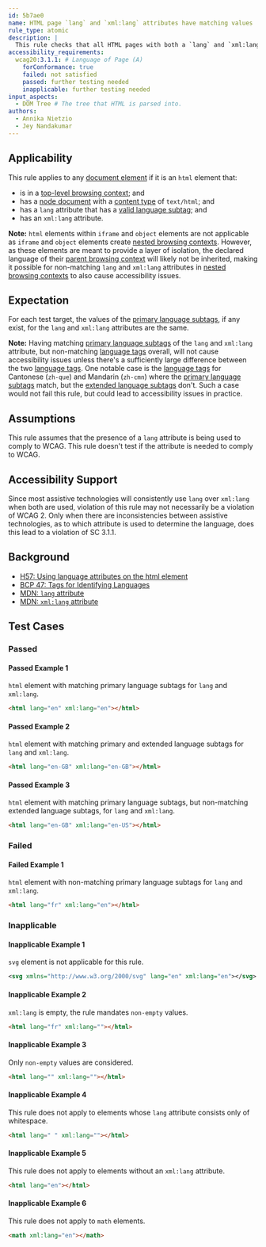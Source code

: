 ```yaml
---
id: 5b7ae0
name: HTML page `lang` and `xml:lang` attributes have matching values
rule_type: atomic
description: |
  This rule checks that all HTML pages with both a `lang` and `xml:lang` attributes on the root element, have the same primary language subtag.
accessibility_requirements:
  wcag20:3.1.1: # Language of Page (A)
    forConformance: true
    failed: not satisfied
    passed: further testing needed
    inapplicable: further testing needed
input_aspects:
  - DOM Tree # The tree that HTML is parsed into.
authors:
  - Annika Nietzio
  - Jey Nandakumar
---
```


## Applicability

This rule applies to any [document element](https://dom.spec.whatwg.org/#document-element) if it is an `html` element that:

- is in a [top-level browsing context](https://html.spec.whatwg.org/#top-level-browsing-context); and
- has a [node document](https://dom.spec.whatwg.org/#concept-node-document) with a [content type](https://dom.spec.whatwg.org/#concept-document-content-type) of `text/html`; and
- has a `lang` attribute that has a [valid language subtag](#valid-language-subtag); and
- has an `xml:lang` attribute.

**Note:** `html` elements within `iframe` and `object` elements are not applicable as `iframe` and `object` elements create [nested browsing contexts](https://html.spec.whatwg.org/#nested-browsing-context). However, as these elements are meant to provide a layer of isolation, the declared language of their [parent browsing context](https://html.spec.whatwg.org/#parent-browsing-context) will likely not be inherited, making it possible for non-matching `lang` and `xml:lang` attributes in [nested browsing contexts](https://html.spec.whatwg.org/#nested-browsing-context) to also cause accessibility issues.

## Expectation

For each test target, the values of the [primary language subtags](https://tools.ietf.org/html/bcp47#section-2.2.1), if any exist, for the `lang` and `xml:lang` attributes are the same.

**Note:** Having matching [primary language subtags](https://tools.ietf.org/html/bcp47#section-2.2.1) of the `lang` and `xml:lang` attribute, but non-matching [language tags](https://tools.ietf.org/html/bcp47#section-2) overall, will not cause accessibility issues unless there's a sufficiently large difference between the two [language tags](https://tools.ietf.org/html/bcp47#section-2). One notable case is the [language tags](https://tools.ietf.org/html/bcp47#section-2) for Cantonese (`zh-que`) and Mandarin (`zh-cmn`) where the [primary language subtags](https://tools.ietf.org/html/bcp47#section-2.2.1) match, but the [extended language subtags](https://tools.ietf.org/html/bcp47#section-2.2.2) don't. Such a case would not fail this rule, but could lead to accessibility issues in practice.

## Assumptions

This rule assumes that the presence of a `lang` attribute is being used to comply to WCAG. This rule doesn't test if the attribute is needed to comply to WCAG.

## Accessibility Support

Since most assistive technologies will consistently use `lang` over `xml:lang` when both are used, violation of this rule may not necessarily be a violation of WCAG 2. Only when there are inconsistencies between assistive technologies, as to which attribute is used to determine the language, does this lead to a violation of SC 3.1.1.

## Background

- [H57: Using language attributes on the html element](https://www.w3.org/WAI/WCAG21/Techniques/html/H57)
- [BCP 47: Tags for Identifying Languages](https://www.ietf.org/rfc/bcp/bcp47.txt)
- [MDN: `lang` attribute](https://developer.mozilla.org/en-US/docs/Web/HTML/Global_attributes/lang)
- [MDN: `xml:lang` attribute](https://developer.mozilla.org/en-US/docs/Web/SVG/Attribute/xml:lang)

## Test Cases

### Passed

#### Passed Example 1

`html` element with matching primary language subtags for `lang` and `xml:lang`.

```html
<html lang="en" xml:lang="en"></html>
```

#### Passed Example 2

`html` element with matching primary and extended language subtags for `lang` and `xml:lang`.

```html
<html lang="en-GB" xml:lang="en-GB"></html>
```

#### Passed Example 3

`html` element with matching primary language subtags, but non-matching extended language subtags, for `lang` and `xml:lang`.

```html
<html lang="en-GB" xml:lang="en-US"></html>
```

### Failed

#### Failed Example 1

`html` element with non-matching primary language subtags for `lang` and `xml:lang`.

```html
<html lang="fr" xml:lang="en"></html>
```

### Inapplicable

#### Inapplicable Example 1

`svg` element is not applicable for this rule.

```svg
<svg xmlns="http://www.w3.org/2000/svg" lang="en" xml:lang="en"></svg>
```

#### Inapplicable Example 2

`xml:lang` is empty, the rule mandates `non-empty` values.

```html
<html lang="fr" xml:lang=""></html>
```

#### Inapplicable Example 3

Only `non-empty` values are considered.

```html
<html lang="" xml:lang=""></html>
```

#### Inapplicable Example 4

This rule does not apply to elements whose `lang` attribute consists only of whitespace.

```html
<html lang=" " xml:lang=""></html>
```

#### Inapplicable Example 5

This rule does not apply to elements without an `xml:lang` attribute.

```html
<html lang="en"></html>
```

#### Inapplicable Example 6

This rule does not apply to `math` elements.

```html
<math xml:lang="en"></math>
```
